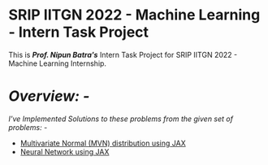 # SRIP IITGN 2022 - Machine Learning - Intern Task Project
This is ***Prof. Nipun Batra's*** Intern Task Project for SRIP IITGN 2022 - Machine Learning Internship.

# *Overview: -*
*I've Implemented Solutions to these problems from the given set of problems: -*
* [Multivariate Normal (MVN) distribution using JAX](https://github.com/rohit-khoiwal-30/Intern_task_projects/tree/master/Problem%202)
* [Neural Network using JAX](https://github.com/rohit-khoiwal-30/Intern_task_projects/tree/master/Problem%203)
